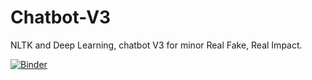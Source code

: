 # Chatbot-V3
NLTK and Deep Learning, chatbot V3 for minor Real Fake, Real Impact.



[![Binder](https://mybinder.org/badge_logo.svg)](https://mybinder.org/v2/gh/rubenroo/Chatbot-V3/HEAD)
